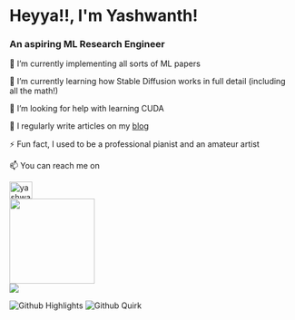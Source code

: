 <h1>Heyya!!, I'm Yashwanth!</h1>
<h3>An aspiring ML Research Engineer</h3>

🔭 I’m currently implementing all sorts of ML papers

🌱 I’m currently learning how Stable Diffusion works in full detail (including all the math!)

🤝 I’m looking for help with learning CUDA

📝 I regularly write articles on my [blog](https://yashwantherukulla.github.io/)

⚡ Fun fact, I used to be a professional pianist and an amateur artist

📫 You can reach me on

<img align="center" src="https://raw.githubusercontent.com/rahuldkjain/github-profile-readme-generator/master/src/images/icons/Social/linked-in-alt.svg" alt="yashwanth-erukulla" height="30" width="40" />

<div>
  <img src="https://github-readme-stats.vercel.app/api/top-langs?username=yashwantherukulla&amp;locale=en&amp;hide_title=false&amp;layout=compact&amp;card_width=320&amp;langs_count=4&amp;theme=tokyonight&amp&count_private=true&hide_border=true" height="150"/>
</div>
<div>
  <img src="https://github-readme-stats.vercel.app/api?username=yashwantherukulla&show_icons=true&count_private=true&hide_border=true&theme=tokyonight&amp"/>
</div>  

![Github Highlights](https://greptile-stats.vercel.app/api/widget/yashwantherukulla/highlights)
![Github Quirk](https://greptile-stats.vercel.app/api/widget/yashwantherukulla/quirk)
